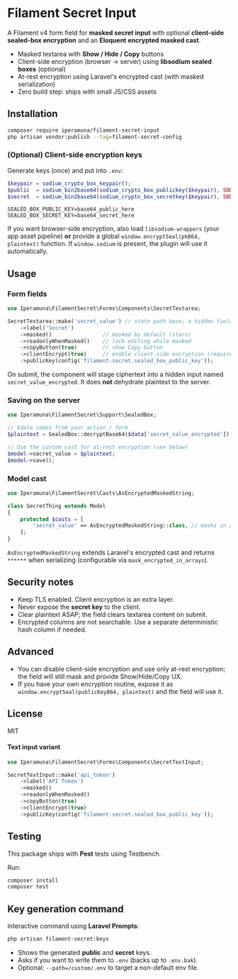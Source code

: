 
# Filament Secret Input

A Filament v4 form field for **masked secret input** with optional **client-side sealed-box encryption** and an **Eloquent encrypted masked cast**.

- Masked textarea with **Show / Hide / Copy** buttons
- Client-side encryption (browser → server) using **libsodium sealed boxes** (optional)
- At-rest encryption using Laravel's encrypted cast (with masked serialization)
- Zero build step: ships with small JS/CSS assets

## Installation

```bash
composer require iperamuna/filament-secret-input
php artisan vendor:publish --tag=filament-secret-config
```

### (Optional) Client-side encryption keys

Generate keys (once) and put into `.env`:

```php
$keypair = sodium_crypto_box_keypair();
$public  = sodium_bin2base64(sodium_crypto_box_publickey($keypair), SODIUM_BASE64_VARIANT_URLSAFE_NO_PADDING);
$secret  = sodium_bin2base64(sodium_crypto_box_secretkey($keypair), SODIUM_BASE64_VARIANT_URLSAFE_NO_PADDING);
```

```
SEALED_BOX_PUBLIC_KEY=base64_public_here
SEALED_BOX_SECRET_KEY=base64_secret_here
```

If you want browser-side encryption, also load `libsodium-wrappers` (your app asset pipeline) **or** provide a global `window.encryptSeal(pkB64, plaintext)` function. If `window.sodium` is present, the plugin will use it automatically.

## Usage

### Form fields

```php
use Iperamuna\FilamentSecret\Forms\Components\SecretTextarea;

SecretTextarea::make('secret_value') // state path base; a hidden field '<name>_encrypted' is posted
    ->label('Secret')
    ->masked()                // masked by default (stars)
    ->readonlyWhenMasked()    // lock editing while masked
    ->copyButton(true)        // show Copy button
    ->clientEncrypt(true)     // enable client-side encryption (requires public key)
    ->publicKey(config('filament-secret.sealed_box_public_key'));
```

On submit, the component will stage ciphertext into a hidden input named `secret_value_encrypted`. It does **not** dehydrate plaintext to the server.

### Saving on the server

```php
use Iperamuna\FilamentSecret\Support\SealedBox;

// $data comes from your action / form
$plaintext = SealedBox::decryptBase64($data['secret_value_encrypted']);

// Use the custom cast for at-rest encryption (see below)
$model->secret_value = $plaintext;
$model->save();
```

### Model cast

```php
use Iperamuna\FilamentSecret\Casts\AsEncryptedMaskedString;

class SecretThing extends Model
{
    protected $casts = [
        'secret_value' => AsEncryptedMaskedString::class, // masks in arrays
    ];
}
```

`AsEncryptedMaskedString` extends Laravel's encrypted cast and returns `******` when serializing (configurable via `mask_encrypted_in_arrays`).

## Security notes

- Keep TLS enabled. Client encryption is an extra layer.
- Never expose the **secret key** to the client.
- Clear plaintext ASAP; the field clears textarea content on submit.
- Encrypted columns are not searchable. Use a separate deterministic hash column if needed.

## Advanced

- You can disable client-side encryption and use only at-rest encryption; the field will still mask and provide Show/Hide/Copy UX.
- If you have your own encryption routine, expose it as `window.encryptSeal(publicKeyB64, plaintext)` and the field will use it.

## License

MIT


#### Text input variant

```php
use Iperamuna\FilamentSecret\Forms\Components\SecretTextInput;

SecretTextInput::make('api_token')
    ->label('API Token')
    ->masked()
    ->readonlyWhenMasked()
    ->copyButton(true)
    ->clientEncrypt(true)
    ->publicKey(config('filament-secret.sealed_box_public_key'));
```

## Testing

This package ships with **Pest** tests using Testbench.

Run:
```bash
composer install
composer test
```



## Key generation command

Interactive command using **Laravel Prompts**:

```bash
php artisan filament-secret:keys
```

- Shows the generated **public** and **secret** keys.
- Asks if you want to write them to `.env` (backs up to `.env.bak`).
- Optional: `--path=/custom/.env` to target a non-default env file.
